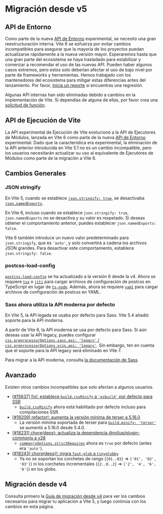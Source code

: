 # Migración desde v5

## API de Entorno

Como parte de la nueva [API de Entorno](/guide/api-environment.md) experimental, se necesitó una gran reestructuración interna. Vite 6 se esfuerza por evitar cambios incompatibles para asegurar que la mayoría de los proyectos puedan actualizarse rápidamente a la nueva versión mayor. Esperaremos hasta que una gran parte del ecosistema se haya trasladado para estabilizar y comenzar a recomendar el uso de las nuevas API. Pueden haber algunos casos extremos, pero estos solo deberían afectar el uso de bajo nivel por parte de frameworks y herramientas. Hemos trabajado con los mantenedores del ecosistema para mitigar estas diferencias antes del lanzamiento. Por favor, [inicia un reporte](https://github.com/vitejs/vite/issues/new?assignees=&labels=pending+triage&projects=&template=bug_report.yml) si encuentras una regresión.

Algunas API internas han sido eliminadas debido a cambios en la implementación de Vite. Si dependías de alguna de ellas, por favor crea una [solicitud de función](https://github.com/vitejs/vite/issues/new?assignees=&labels=enhancement%3A+pending+triage&projects=&template=feature_request.yml).

## API de Ejecución de Vite

La API experimental de Ejecución de Vite evolucionó a la API de Ejecutores de Módulos, lanzada en Vite 6 como parte de la nueva [API de Entorno](/guide/api-environment) experimental. Dado que la característica era experimental, la eliminación de la API anterior introducida en Vite 5.1 no es un cambio incompatible, pero los usuarios necesitarán actualizar su uso al equivalente de Ejecutores de Módulos como parte de la migración a Vite 6.

## Cambios Generales

### JSON stringify

En Vite 5, cuando se establece [`json.stringify: true`](/config/shared-options#json-stringify), se desactivaba [`json.namedExports`](/config/shared-options#json-namedexports).

En Vite 6, incluso cuando se establece `json.stringify: true`, `json.namedExports` no se desactiva y su valor es respetado. Si deseas obtener el comportamiento anterior, puedes establecer `json.namedExports: false`.

Vite 6 también introduce un nuevo valor predeterminado para `json.stringify`, que es `'auto'`, y solo convertirá a cadena los archivos JSON grandes. Para desactivar este comportamiento, establece `json.stringify: false`.

### postcss-load-config

[`postcss-load-config`](https://npmjs.com/package/postcss-load-config) se ha actualizado a la versión 6 desde la v4. Ahora se requiere [`tsx`](https://www.npmjs.com/package/tsx) o [`jiti`](https://www.npmjs.com/package/jiti) para cargar archivos de configuración de postcss en TypeScript en lugar de [`ts-node`](https://www.npmjs.com/package/ts-node). Además, ahora se requiere [`yaml`](https://www.npmjs.com/package/yaml) para cargar archivos de configuración de postcss en YAML.

### Sass ahora utiliza la API moderna por defecto

En Vite 5, la API legada se usaba por defecto para Sass. Vite 5.4 añadió soporte para la API moderna.

A partir de Vite 6, la API moderna se usa por defecto para Sass. Si aún deseas usar la API legacy, puedes configurar [`css.preprocessorOptions.sass.api: 'legacy'` / `css.preprocessorOptions.scss.api: 'legacy'`](/config/shared-options#css-preprocessoroptions). Sin embargo, ten en cuenta que el soporte para la API legacy será eliminado en Vite 7.

Para migrar a la API moderna, consulta [la documentación de Sass](https://sass-lang.com/documentation/breaking-changes/legacy-js-api/).

## Avanzado

Existen otros cambios incompatibles que solo afectan a algunos usuarios.

- [[#15637] fix!: establece `build.cssMinify` a `'esbuild'` por defecto para SSR](https://github.com/vitejs/vite/pull/15637)
  - [`build.cssMinify`](/config/build-options#build-cssminify) ahora está habilitado por defecto incluso para compilaciones SSR.
- [[#18209] refactor!: aumenta la versión mínima de terser a 5.16.0](https://github.com/vitejs/vite/pull/18209)
  - La versión mínima soportada de terser para [`build.minify: 'terser'`](/config/build-options#build-minify) se aumentó a 5.16.0 desde 5.4.0.
- [[#18231] chore(deps): actualiza la dependencia @rollup/plugin-commonjs a v28](https://github.com/vitejs/vite/pull/18231)
  - [`commonjsOptions.strictRequires`](https://github.com/rollup/plugins/blob/master/packages/commonjs/README.md#strictrequires) ahora es `true` por defecto (antes era `'auto'`).
- [[#18243] chore(deps)!: migra `fast-glob` a `tinyglobby`](https://github.com/vitejs/vite/pull/18243)
  - Ya no se soportan los corchetes de rango (`{01..03}` ⇒ `['01', '02', '03']`) ni los corchetes incrementales (`{2..8..2}` ⇒ `['2', '4', '6', '8']`) en los globs.

## Migración desde v4

Consulta primero la [Guía de migración desde v4](./migration-v4-to-v5.html) para ver los cambios necesarios para migrar tu aplicación a Vite 5, y luego continúa con los cambios en esta página.
